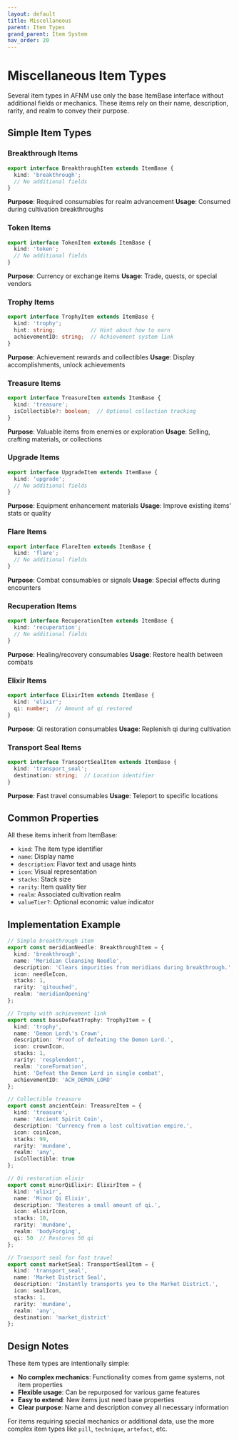 ```yaml
---
layout: default
title: Miscellaneous
parent: Item Types
grand_parent: Item System
nav_order: 20
---
```


# Miscellaneous Item Types

Several item types in AFNM use only the base ItemBase interface without additional fields or mechanics. These items rely on their name, description, rarity, and realm to convey their purpose.

## Simple Item Types

### Breakthrough Items
```typescript
export interface BreakthroughItem extends ItemBase {
  kind: 'breakthrough';
  // No additional fields
}
```
**Purpose**: Required consumables for realm advancement
**Usage**: Consumed during cultivation breakthroughs

### Token Items
```typescript
export interface TokenItem extends ItemBase {
  kind: 'token';
  // No additional fields
}
```
**Purpose**: Currency or exchange items
**Usage**: Trade, quests, or special vendors

### Trophy Items
```typescript
export interface TrophyItem extends ItemBase {
  kind: 'trophy';
  hint: string;           // Hint about how to earn
  achievementID: string;  // Achievement system link
}
```
**Purpose**: Achievement rewards and collectibles
**Usage**: Display accomplishments, unlock achievements

### Treasure Items
```typescript
export interface TreasureItem extends ItemBase {
  kind: 'treasure';
  isCollectible?: boolean;  // Optional collection tracking
}
```
**Purpose**: Valuable items from enemies or exploration
**Usage**: Selling, crafting materials, or collections

### Upgrade Items
```typescript
export interface UpgradeItem extends ItemBase {
  kind: 'upgrade';
  // No additional fields
}
```
**Purpose**: Equipment enhancement materials
**Usage**: Improve existing items' stats or quality

### Flare Items
```typescript
export interface FlareItem extends ItemBase {
  kind: 'flare';
  // No additional fields
}
```
**Purpose**: Combat consumables or signals
**Usage**: Special effects during encounters

### Recuperation Items
```typescript
export interface RecuperationItem extends ItemBase {
  kind: 'recuperation';
  // No additional fields
}
```
**Purpose**: Healing/recovery consumables
**Usage**: Restore health between combats

### Elixir Items
```typescript
export interface ElixirItem extends ItemBase {
  kind: 'elixir';
  qi: number;  // Amount of qi restored
}
```
**Purpose**: Qi restoration consumables
**Usage**: Replenish qi during cultivation

### Transport Seal Items
```typescript
export interface TransportSealItem extends ItemBase {
  kind: 'transport_seal';
  destination: string;  // Location identifier
}
```
**Purpose**: Fast travel consumables
**Usage**: Teleport to specific locations

## Common Properties

All these items inherit from ItemBase:
- `kind`: The item type identifier
- `name`: Display name
- `description`: Flavor text and usage hints
- `icon`: Visual representation
- `stacks`: Stack size
- `rarity`: Item quality tier
- `realm`: Associated cultivation realm
- `valueTier?`: Optional economic value indicator

## Implementation Example

```typescript
// Simple breakthrough item
export const meridianNeedle: BreakthroughItem = {
  kind: 'breakthrough',
  name: 'Meridian Cleansing Needle',
  description: 'Clears impurities from meridians during breakthrough.',
  icon: needleIcon,
  stacks: 1,
  rarity: 'qitouched',
  realm: 'meridianOpening'
};

// Trophy with achievement link
export const bossDefeatTrophy: TrophyItem = {
  kind: 'trophy',
  name: 'Demon Lord\'s Crown',
  description: 'Proof of defeating the Demon Lord.',
  icon: crownIcon,
  stacks: 1,
  rarity: 'resplendent',
  realm: 'coreFormation',
  hint: 'Defeat the Demon Lord in single combat',
  achievementID: 'ACH_DEMON_LORD'
};

// Collectible treasure
export const ancientCoin: TreasureItem = {
  kind: 'treasure',
  name: 'Ancient Spirit Coin',
  description: 'Currency from a lost cultivation empire.',
  icon: coinIcon,
  stacks: 99,
  rarity: 'mundane',
  realm: 'any',
  isCollectible: true
};

// Qi restoration elixir
export const minorQiElixir: ElixirItem = {
  kind: 'elixir',
  name: 'Minor Qi Elixir',
  description: 'Restores a small amount of qi.',
  icon: elixirIcon,
  stacks: 10,
  rarity: 'mundane',
  realm: 'bodyForging',
  qi: 50  // Restores 50 qi
};

// Transport seal for fast travel
export const marketSeal: TransportSealItem = {
  kind: 'transport_seal',
  name: 'Market District Seal',
  description: 'Instantly transports you to the Market District.',
  icon: sealIcon,
  stacks: 1,
  rarity: 'mundane',
  realm: 'any',
  destination: 'market_district'
};
```

## Design Notes

These item types are intentionally simple:
- **No complex mechanics**: Functionality comes from game systems, not item properties
- **Flexible usage**: Can be repurposed for various game features
- **Easy to extend**: New items just need base properties
- **Clear purpose**: Name and description convey all necessary information

For items requiring special mechanics or additional data, use the more complex item types like `pill`, `technique`, `artefact`, etc.